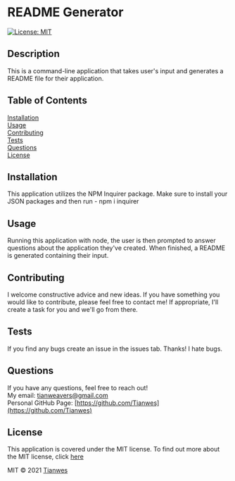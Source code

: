 
# README Generator   
[![License: MIT](https://img.shields.io/badge/License-MIT-green)](https://opensource.org/licenses/MIT)

## Description
This is a command-line application that takes user's input and generates a README file for their application.

## Table of Contents
[Installation](#installation)  
[Usage](#usage)  
[Contributing](#contributing)  
[Tests](#tests)  
[Questions](#questions)  
[License](#license) 

## Installation
This application utilizes the NPM Inquirer package.  Make sure to install your JSON packages and then run - npm i inquirer

## Usage
Running this application with node, the user is then prompted to answer questions about the application they've created.  When finished, a README is generated containing their input.

## Contributing
I welcome constructive advice and new ideas. If you have something you would like to contribute, please feel free to contact me! If appropriate, I'll create a task for you and we'll go from there.

## Tests
If you find any bugs create an issue in the issues tab. Thanks! I hate bugs.

## Questions
If you have any questions, feel free to reach out!  
My email: [tianweavers@gmail.com](mailto:tianweavers@gmail.com)  
Personal GitHub Page: [https://github.com/Tianwes](https://github.com/Tianwes)

## License
This application is covered under the MIT license.
To find out more about the MIT license, click [here](https://opensource.org/licenses/MIT)

MIT © 2021 [Tianwes](github.com/Tianwes)


